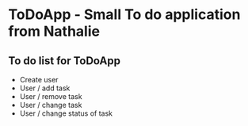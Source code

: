 ToDoApp - Small To do application from Nathalie
================================================

To do list for ToDoApp
-----------------------
- Create user
- User / add task
- User / remove task
- User / change task
- User / change status of task
